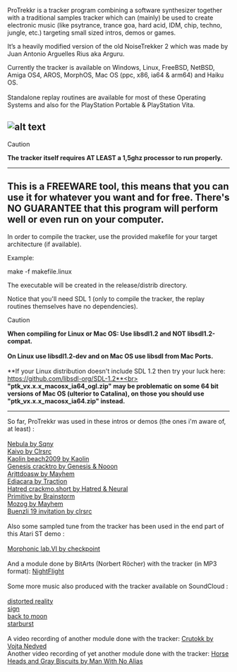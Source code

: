 ProTrekkr is a tracker program combining a software synthesizer together with
a traditional samples tracker which can (mainly) be used to create electronic music
(like psytrance, trance goa, hard acid, IDM, chip, techno, jungle, etc.)
targeting small sized intros, demos or games.

It’s a heavily modified version of the old NoiseTrekker 2 which was made by
Juan Antonio Arguelles Rius aka Arguru.

Currently the tracker is available on Windows, Linux, FreeBSD, NetBSD, Amiga OS4, AROS, MorphOS, Mac OS (ppc, x86, ia64 & arm64) and Haiku OS.<br><br>
Standalone replay routines are available for most of these Operating Systems and also for the PlayStation Portable & PlayStation Vita.<br>

![alt text](ptk.png)
---
> [!CAUTION]
> **The tracker itself requires AT LEAST a 1,5ghz processor to run properly.**
---
**This is a FREEWARE tool, this means that you can use it for whatever you want and for free.**
**There's NO GUARANTEE that this program will perform well or even run on your computer.**
---
In order to compile the tracker, use the provided makefile for your target architecture (if available).

Example:

make -f makefile.linux

The executable will be created in the release/distrib directory.

Notice that you'll need SDL 1 (only to compile the tracker, the replay routines themselves have no dependencies).<br>
> [!CAUTION]
> **When compiling for Linux or Mac OS: Use libsdl1.2 and NOT libsdl1.2-compat.**<br><br>
> **On Linux use libsdl1.2-dev and on Mac OS use libsdl from Mac Ports.**<br><br>
> **If your Linux distribution doesn't include SDL 1.2 then try your luck here:<br>https://github.com/libsdl-org/SDL-1.2**<br><br>
> **"ptk_vx.x.x_macosx_ia64_ogl.zip" may be problematic on some 64 bit versions of Mac OS (ulterior to Catalina), on those you should use "ptk_vx.x.x_macosx_ia64.zip" instead.**
---
So far, ProTrekkr was used in these intros or demos (the ones i'm aware of, at least) :<br><br>
<a href="http://www.pouet.net/prod.php?which=51129" target=_parent>Nebula by Sqny</a><br>
<a href="http://www.pouet.net/prod.php?which=51286" target=_parent>Kaivo by Clrsrc</a><br>
<a href="http://www.pouet.net/prod.php?which=52876" target=_parent>Kaolin beach2009 by Kaolin</a><br>
<a href="http://www.pouet.net/prod.php?which=53473" target=_parent>Genesis cracktro by Genesis & Nooon</a><br>
<a href="http://www.pouet.net/prod.php?which=53496" target=_parent>Arjttdoasw by Mayhem</a><br>
<a href="http://www.pouet.net/prod.php?which=53897" target=_parent>Ediacara by Traction</a><br>
<a href="http://www.pouet.net/prod.php?which=54430" target=_parent>Hatred crackmo.short by Hatred & Neural</a><br>
<a href="http://www.pouet.net/prod.php?which=54589" target=_parent>Primitive by Brainstorm</a><br>
<a href="http://www.pouet.net/prod.php?which=55302" target=_parent>Mozog by Mayhem</a><br>
<a href="http://www.pouet.net/prod.php?which=55505" target=_parent>Buenzli 19 invitation by clrsrc</a><br>
<br>Also some sampled tune from the tracker has been used in the end part of this Atari ST demo :<br><br>
<a href="http://www.pouet.net/prod.php?which=50486" target=_parent>Morphonic lab.VI by checkpoint</a><br>
<br>And a module done by BitArts (Norbert Röcher) with the tracker (in MP3 format): <a href="https://hitchhikr.net/bitarts%20-%20nightflight.mp3" target=_parent>NightFlight</a>
<br><br>Some more music also produced with the tracker available on SoundCloud :<br><br>
<a href="https://soundcloud.com/defraq79/distorted-reality" target=_parent>distorted reality</a><br>
<a href="https://soundcloud.com/defraq79/sign" target=_parent>sign</a><br>
<a href="https://soundcloud.com/defraq79/back-to-moon" target=_parent>back to moon</a><br>
<a href="https://soundcloud.com/defraq79/starburst" target=_parent>starburst</a><br>
<br>A video recording of another module done with the tracker: <a href="https://www.youtube.com/watch?v=N5Hr4uiPAZk" target=_parent>Crutokk by Vojta Nedved</a>
<br>Another video recording of yet another module done with the tracker: <a href="https://www.youtube.com/watch?v=XMvkCSP4eEs" target=_parent>Horse Heads and Gray Biscuits by Man With No Alias</a>